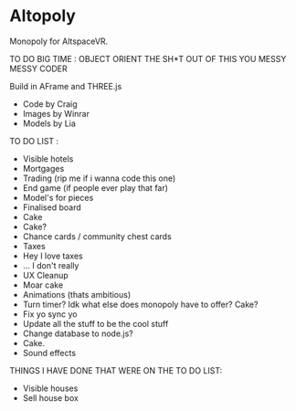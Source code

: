 # Altopoly
Monopoly for AltspaceVR.

TO DO BIG TIME : 
OBJECT ORIENT THE SH*T OUT OF THIS YOU MESSY MESSY CODER

Build in AFrame and THREE.js

- Code by Craig
- Images by Winrar
- Models by Lia

TO DO LIST :
 - Visible hotels
 - Mortgages
 - Trading (rip me if i wanna code this one)
 - End game (if people ever play that far)
 - Model's for pieces
 - Finalised board
 - Cake
 - Cake?
 - Chance cards / community chest cards
 - Taxes
 - Hey I love taxes
 - ... I don't really
 - UX Cleanup
 - Moar cake
 - Animations (thats ambitious)
 - Turn timer? Idk what else does monopoly have to offer? Cake?
 - Fix yo sync yo
 - Update all the stuff to be the cool stuff
 - Change database to node.js?
 - Cake.
 - Sound effects
 
 THINGS I HAVE DONE THAT WERE ON THE TO DO LIST:
  - Visible houses
  - Sell house box
